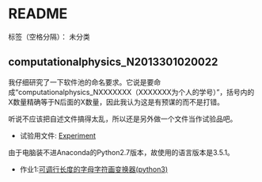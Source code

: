 ﻿# README

标签（空格分隔）： 未分类

**computationalphysics_N2013301020022**
---

我仔细研究了一下软件池的命名要求。它说是要命成“computationalphysics_NXXXXXXX（XXXXXXX为个人的学号）”，括号内的X数量精确等于N后面的X数量，因此我认为这是有预谋的而不是打错。

听说不应该把自述文件搞得太乱，所以还是另外做一个文件当作试验品吧。

* 试验用文件: [Experiment](https://github.com/LynnChen-whu/computationalphysics_N2013301020022/blob/master/Experiment.md)

由于电脑装不进Anaconda的Python2.7版本，故使用的语言版本是3.5.1。
* 作业1:[可调行长度的字母字符画变换器(python3)](https://github.com/LynnChen-whu/computationalphysics_N2013301020022/blob/master/%E5%8F%AF%E8%B0%83%E8%A1%8C%E9%95%BF%E5%BA%A6%E7%9A%84%E5%AD%97%E6%AF%8D%E5%AD%97%E7%AC%A6%E7%94%BB%E5%8F%98%E6%8D%A2%E5%99%A8(python3).py)


